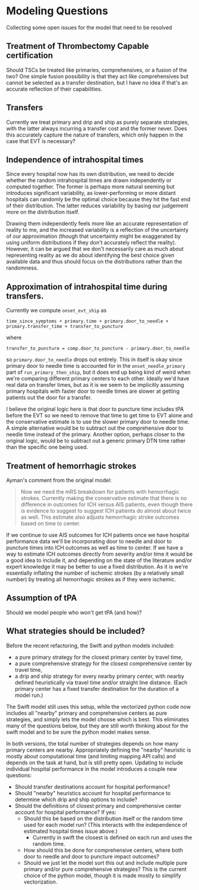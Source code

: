 # Modeling Questions #

Collecting some open issues for the model that need to be resolved

## Treatment of Thrombectomy Capable certification ##

Should TSCs be treated like primaries, comprehensives, or a fusion of the two? One simple fusion possibility is that they act like comprehensives but cannot be selected as a transfer destination, but I have no idea if that's an accurate reflection of their capabilities.

## Transfers ##

Currently we treat primary and drip and ship as purely separate strategies, with the latter always incurring a transfer cost and the former never. Does this accurately capture the nature of transfers, which only happen in the case that EVT is necessary?

## Independence of intrahospital times ##

Since every hospital now has its own distribution, we need to decide whether the random intrahospital times are drawn independently or computed together. The former is perhaps more natural seeming but introduces significant variability, as lower-performing or more distant hospitals can randomly be the optimal choice because they hit the fast end of their distribution. The latter reduces variability by basing our judgement more on the distribution itself.

Drawing them independently feels more like an accurate representation of reality to me, and the increased variability is a reflection of the uncertainty of our approximation (though that uncertainty might be exaggerated by using uniform distributions if they don't accurately reflect the reality). However, it can be argued that we don't necessarily care as much about representing reality as we do about identifying the best choice given available data and thus should focus on the distributions rather than the randomness.

## Approximation of intrahospital time during transfers. ##

Currently we compute `onset_evt_ship` as
```
time_since_symptoms + primary.time + primary.door_to_needle + primary.transfer_time + transfer_to_puncture
```
where
```
transfer_to_puncture = comp.door_to_puncture - primary.door_to_needle
```
so `primary.door_to_needle` drops out entirely. This in itself is okay since primary door to needle time is accounted for in the `onset_needle_primary` part of `run_primary_then_ship`, but it does end up being kind of weird when we're comparing different primary centers to each other. Ideally we'd have real data on transfer times, but as it is we seem to be implicitly assuming primary hospitals with faster door to needle times are slower at getting patients out the door for a transfer.

I believe the original logic here is that door to puncture time includes tPA before the EVT so we need to remove that time to get time to EVT alone and the conservative estimate is to use the slower primary door to needle time. A simple alternative would be to subtract out the comprehensive door to needle time instead of the primary. Another option, perhaps closer to the original logic, would be to subtract out a generic primary DTN time rather than the specific one being used.

## Treatment of hemorrhagic strokes ##

Ayman's comment from the original model:

> Now we need the mRS breakdown for patients with hemorrhagic strokes.
        Currently making the conservative estimate that there is no
        difference in outcomes for ICH versus AIS patients, even though
        there is evidence to suggest to suggest ICH patients do almost
        about twice as well.
        This estimate also adjusts hemorrhagic stroke outcomes based on
        time to center.

If we continue to use AIS outcomes for ICH patients once we have hospital performance data we'll be incorporating door to needle and door to puncture times into ICH outcomes as well as time to center. If we have a way to estimate ICH outcomes directly from severity and/or time it would be a good idea to include it, and depending on the state of the literature and/or expert knowledge it may be better to use a fixed distribution. As it is we're essentially inflating the number of ischemic strokes (by a relatively small number) by treating all hemorrhagic strokes as if they were ischemic.

## Assumption of tPA ##

Should we model people who won't get tPA (and how)?

## What strategies should be included? ##

Before the recent refactoring, the Swift and python models included:

- a pure primary strategy for the closest primary center by travel time,
- a pure comprehensive strategy for the closest comprehensive center by travel time,
- a drip and ship strategy for every nearby primary center, with nearby defined heuristically via travel time and/or straight line distance. (Each primary center has a fixed transfer destination for the duration of a model run.)

The Swift model still uses this setup, while the vectorized python code now includes all "nearby" primary and comprehensive centers as pure strategies, and simply lets the model choose which is best. This eliminates many of the questions below, but they are still worth thinking about for the swift model and to be sure the python model makes sense.

In both versions, the total number of strategies depends on how many primary centers are nearby. Appropriately defining the "nearby" heuristic is mostly about computational time (and limiting mapping API calls) and depends on the task at hand, but is still pretty open. Updating to include individual hospital performance in the model introduces a couple new questions:

- Should transfer destinations account for hospital performance?
- Should "nearby" heuristics account for hospital performance to determine which drip and ship options to include?
- Should the definitions of closest primary and comprehensive center account for hospital performance? If yes:
    + Should this be based on the distribution itself or the random time used for each model run? (This interacts with the independence of estimated hospital times issue above.)
        * Currently in swift the closest is defined on each run and uses the random time.
    + How should this be done for comprehensive centers, where both door to needle and door to puncture impact outcomes?
    + Should we just let the model sort this out and include multiple pure primary and/or pure comprehensive strategies? This is the current choice of the python model, though it is made mostly to simplify vectorization.
